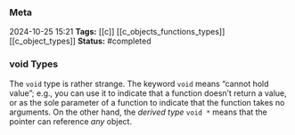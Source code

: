 ### Meta
2024-10-25 15:21
**Tags:** [[c]] [[c_objects_functions_types]] [[c_object_types]]
**Status:** #completed 

### void Types
The `void` type is rather strange. The keyword `void` means “cannot hold value”; e.g., you can use it to indicate that a function doesn’t return a value, or as the sole parameter of a function to indicate that the function takes no arguments. On the other hand, the *derived type* `void *` means that the pointer can reference *any* object.